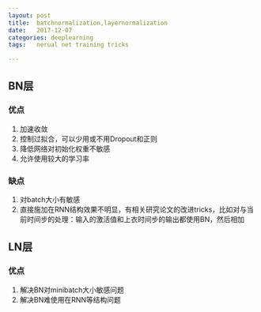 ```yaml
---
layout:	post
title:	batchnormalization,layernormalization
date:	2017-12-07
categories:	deeplearning
tags:	nerual net training tricks

---
```

## BN层
### 优点
1. 加速收敛 
2. 控制过拟合，可以少用或不用Dropout和正则 
3. 降低网络对初始化权重不敏感
4. 允许使用较大的学习率
### 缺点
1. 对batch大小有敏感
2. 直接施加在RNN结构效果不明显，有相关研究论文的改进tricks，比如对与当前时间步的处理：输入的激活值和上衣时间步的输出都使用BN，然后相加

## LN层
### 优点
1. 解决BN对minibatch大小敏感问题
1. 解决BN难使用在RNN等结构问题